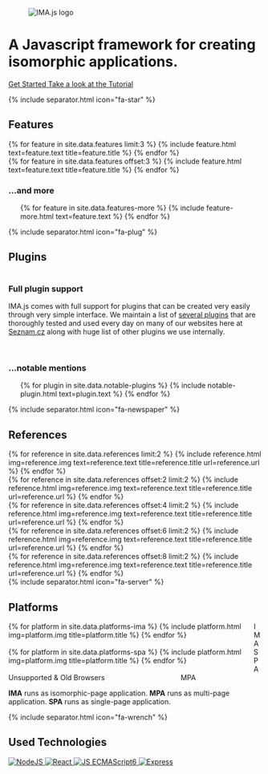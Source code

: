 ---
---

<div id="imajs">
  <div class="is-flex is-flex-column is-limited-width">
    <div class="logo">
      <figure class="image">
        <img src="{{ '/img/imajs-logo.png?v=' | append: site.github.build_revision | relative_url }}" alt="IMA.js logo">
      </figure>
    </div>
    <h1 class="title has-text-centered">A Javascript framework for creating isomorphic applications.</h1>
    <p class="has-text-centered">
      <a href="/docs/getting-started.html" class="button is-medium is-primary">
          <span class="icon">
            <i class="fas fa-download"></i>
          </span>
          <span>Get Started</span>
      </a>
      <a href="/tutorial/introduction.html" class="button is-medium is-text">
          <span>Take a look at the Tutorial</span>
      </a>
    </p>
  </div>
</div>
{% include separator.html icon="fa-star" %}
<h2 class="title has-text-centered">Features</h2>
<div id="features">
  <div class="columns is-limited-width">
    {% for feature in site.data.features limit:3 %}
      {% include feature.html text=feature.text title=feature.title %}
    {% endfor %}
  </div>
  <div class="columns is-limited-width">
    {% for feature in site.data.features offset:3 %}
      {% include feature.html text=feature.text title=feature.title %}
    {% endfor %}
  </div>
  <h3 class="title has-text-centered is-size-4">
    <span>...and more</span>
    <span class="icon">
      <i class="fas fa-caret-down has-text-primary"></i>
    </span>
  </h3>
  <ul class="inline-features has-text-centered">
    {% for feature in site.data.features-more %}
      {% include feature-more.html text=feature.text %}
    {% endfor %}
  </ul>
</div>
{% include separator.html icon="fa-plug" %}
<h2 class="title has-text-centered">Plugins</h2>
<div id="plugins">
  <div class="column is-limited-width">
      <h3 class="title is-4">Full plugin support</h3>
      <p>
        IMA.js comes with full support for plugins that can be created very easily through very simple interface. We maintain
        a list of <a href="https://github.com/seznam/IMA.js-plugins" target="_blank">several plugins</a> that are thoroughly tested and used every day
        on many of our websites here at <a href="https://www.seznam.cz" target="_blank">Seznam.cz</a> along with huge list of other plugins we use internally.
      </p>
  </div>
  <br>
  <h3 class="title has-text-centered is-size-4">
    <span>...notable mentions</span>
    <span class="icon">
      <i class="fas fa-caret-down has-text-primary"></i>
    </span>
  </h3>
  <ul class="inline-features has-text-centered">
    {% for plugin in site.data.notable-plugins %}
      {% include notable-plugin.html text=plugin.text %}
    {% endfor %}
  </ul>
</div>
{% include separator.html icon="fa-newspaper" %}
<h2 class="title has-text-centered">References</h2>
<div id="references">
  <div class="columns is-limited-width">
    {% for reference in site.data.references limit:2 %}
      {% include reference.html img=reference.img text=reference.text title=reference.title url=reference.url %}
    {% endfor %}
  </div>
  <div class="columns is-limited-width">
    {% for reference in site.data.references offset:2 limit:2 %}
      {% include reference.html img=reference.img text=reference.text title=reference.title url=reference.url %}
    {% endfor %}
  </div>
  <div class="columns is-limited-width">
    {% for reference in site.data.references offset:4 limit:2 %}
      {% include reference.html img=reference.img text=reference.text title=reference.title url=reference.url %}
    {% endfor %}
  </div>
  <div class="columns is-limited-width">
    {% for reference in site.data.references offset:6 limit:2 %}
      {% include reference.html img=reference.img text=reference.text title=reference.title url=reference.url %}
    {% endfor %}
  </div>
  <div class="columns is-limited-width">
    {% for reference in site.data.references offset:8 limit:2 %}
      {% include reference.html img=reference.img text=reference.text title=reference.title url=reference.url %}
    {% endfor %}
  </div>
</div>
{% include separator.html icon="fa-server" %}
<h2 class="title has-text-centered">Platforms</h2>
<div id="platforms">
  <div class="columns is-centered is-limited-width">
    {% for platform in site.data.platforms-ima %}
      {% include platform.html img=platform.img title=platform.title %}
    {% endfor %}
    <div class="column is-3 has-text-weight-bold has-text-right has-text-centered-mobile">IMA</div>
  </div>
  <div class="columns is-centered is-limited-width">
    {% for platform in site.data.platforms-spa %}
      {% include platform.html img=platform.img title=platform.title %}
    {% endfor %}
    <div class="column is-10 has-text-weight-bold has-text-right has-text-centered-mobile">SPA</div>
  </div>
  <div class="columns is-centered is-limited-width">
    <div class="column is-11 has-text-weight-bold has-text-left has-text-centered-mobile">Unsupported & Old Browsers</div>
    <div class="column has-text-weight-bold has-text-right has-text-centered-mobile">MPA</div>
  </div>
  <p class="has-text-centered">
    <strong>IMA</strong> runs as isomorphic-page application.
    <strong>MPA</strong> runs as multi-page application.
    <strong>SPA</strong> runs as single-page application.
  </p>
</div>
{% include separator.html icon="fa-wrench" %}
<h2 id="technologies" class="title has-text-centered">Used Technologies</h2>
<div class="is-flex is-limited-width">
  <a href="https://nodejs.org/" title="NodeJS" target="_blank">
    <img src="{{ '/img/technologies/nodejs.png?v=' | append: site.github.build_revision | relative_url }}" alt="NodeJS"/>
  </a>
  <a href="https://facebook.github.io/react/" title="React" target="_blank">
    <img src="{{ '/img/technologies/react.png?v=' | append: site.github.build_revision | relative_url }}" alt="React"/>
  </a>
  <a href="http://es6-features.org/" title="JS ECMAScript6" target="_blank">
    <img src="{{ '/img/technologies/es6.png?v=' | append: site.github.build_revision | relative_url }}" alt="JS ECMAScript6"/>
  </a>
  <a href="http://expressjs.com/" title="Express" target="_blank">
    <img src="{{ '/img/technologies/express.png?v=' | append: site.github.build_revision | relative_url }}" alt="Express"/>
  </a>
</div>
